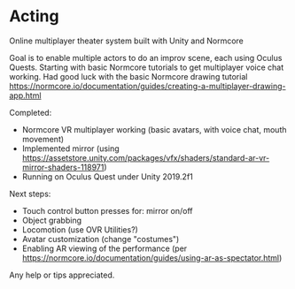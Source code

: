 # Acting
Online multiplayer theater system built with Unity and Normcore

Goal is to enable multiple actors to do an improv scene, each using Oculus Quests.  Starting with basic Normcore tutorials to get multiplayer voice chat working.  Had good luck with the basic Normcore drawing tutorial https://normcore.io/documentation/guides/creating-a-multiplayer-drawing-app.html

Completed:
* Normcore VR multiplayer working (basic avatars, with voice chat, mouth movement)
* Implemented mirror (using https://assetstore.unity.com/packages/vfx/shaders/standard-ar-vr-mirror-shaders-118971)
* Running on Oculus Quest under Unity 2019.2f1

Next steps:
* Touch control button presses for: mirror on/off
* Object grabbing
* Locomotion (use OVR Utilities?)
* Avatar customization (change "costumes")
* Enabling AR viewing of the performance (per https://normcore.io/documentation/guides/using-ar-as-spectator.html)

Any help or tips appreciated.
